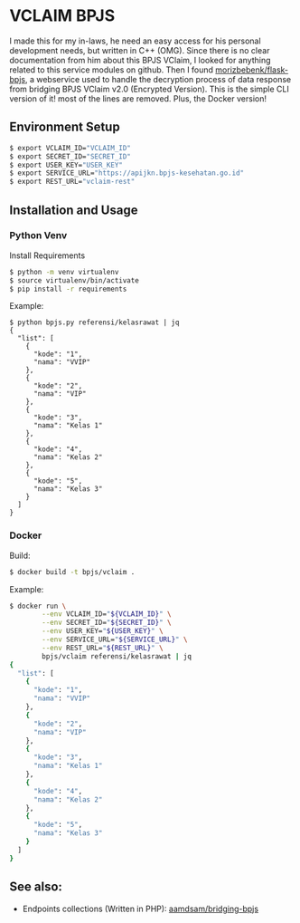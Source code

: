 # VCLAIM BPJS

I made this for my in-laws, he need an easy access for his personal development needs, but written in C++ (OMG). Since there is no clear documentation from him about this BPJS VClaim, I looked for anything related to this service modules on github. Then I found [morizbebenk/flask-bpjs](https://github.com/morizbebenk/flask-bpjs), a webservice used to handle the decryption process of data response from bridging BPJS VClaim v2.0 (Encrypted Version). This is the simple CLI version of it! most of the lines are removed. Plus, the Docker version!

## Environment Setup

```bash
$ export VCLAIM_ID="VCLAIM_ID"
$ export SECRET_ID="SECRET_ID"
$ export USER_KEY="USER_KEY"
$ export SERVICE_URL="https://apijkn.bpjs-kesehatan.go.id"
$ export REST_URL="vclaim-rest"
```

## Installation and Usage

### Python Venv

Install Requirements

```bash
$ python -m venv virtualenv
$ source virtualenv/bin/activate
$ pip install -r requirements
```

Example:

```
$ python bpjs.py referensi/kelasrawat | jq
{
  "list": [
    {
      "kode": "1",
      "nama": "VVIP"
    },
    {
      "kode": "2",
      "nama": "VIP"
    },
    {
      "kode": "3",
      "nama": "Kelas 1"
    },
    {
      "kode": "4",
      "nama": "Kelas 2"
    },
    {
      "kode": "5",
      "nama": "Kelas 3"
    }
  ]
}
```

### Docker

Build:

```bash
$ docker build -t bpjs/vclaim .
```

Example:

```bash
$ docker run \
        --env VCLAIM_ID="${VCLAIM_ID}" \
        --env SECRET_ID="${SECRET_ID}" \
        --env USER_KEY="${USER_KEY}" \
        --env SERVICE_URL="${SERVICE_URL}" \
        --env REST_URL="${REST_URL}" \
        bpjs/vclaim referensi/kelasrawat | jq
{
  "list": [
    {
      "kode": "1",
      "nama": "VVIP"
    },
    {
      "kode": "2",
      "nama": "VIP"
    },
    {
      "kode": "3",
      "nama": "Kelas 1"
    },
    {
      "kode": "4",
      "nama": "Kelas 2"
    },
    {
      "kode": "5",
      "nama": "Kelas 3"
    }
  ]
}
```


## See also:
- Endpoints collections (Written in PHP): [aamdsam/bridging-bpjs](https://github.com/aamdsam/bridging-bpjs/tree/dev/src/VClaim)
